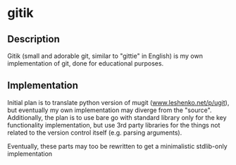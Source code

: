# gitik

## Description

Gitik (small and adorable git, similar to "gittie" in English) is my own
implementation of git, done for educational purposes.

## Implementation

Initial plan is to translate python version of mugit (www.leshenko.net/p/ugit),
but eventually my own implementation may diverge from the "source".
Additionally, the plan is to use bare go with standard library only for the key
functionality implementation, but use 3rd party libraries for the things not related
to the version control itself (e.g. parsing arguments).

Eventually, these parts may too be rewritten to get a minimalistic stdlib-only
implementation
